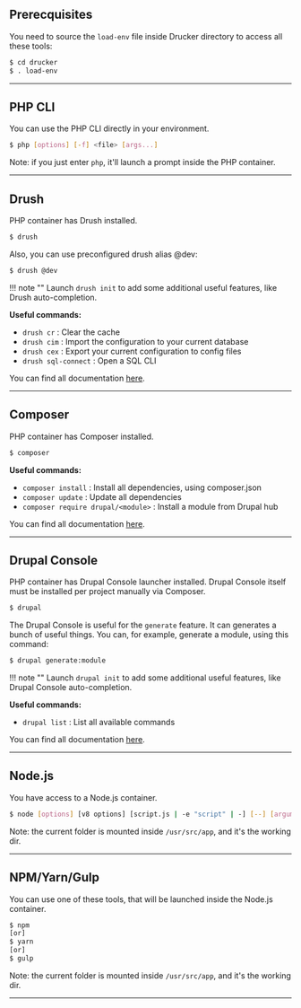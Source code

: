 ## Prerecquisites

You need to source the `load-env` file inside Drucker directory to access all these tools:
```bash
$ cd drucker
$ . load-env
```

---

## PHP CLI

You can use the PHP CLI directly in your environment.
```bash
$ php [options] [-f] <file> [args...]
```

Note: if you just enter `php`, it'll launch a prompt inside the PHP container.

---

## Drush

PHP container has Drush installed.
```bash
$ drush
```

Also, you can use preconfigured drush alias @dev:
```bash
$ drush @dev
```

!!! note ""
    Launch `drush init` to add some additional useful features, like Drush auto-completion.

**Useful commands:**

- `drush cr` : Clear the cache
- `drush cim` : Import the configuration to your current database
- `drush cex` : Export your current configuration to config files
- `drush sql-connect` : Open a SQL CLI

You can find all documentation [here](https://drushcommands.com).

---

## Composer

PHP container has Composer installed.
```bash
$ composer
```

**Useful commands:**

- `composer install` : Install all dependencies, using composer.json
- `composer update` : Update all dependencies
- `composer require drupal/<module>` : Install a module from Drupal hub

You can find all documentation [here](https://getcomposer.org/doc/03-cli.md).

---

## Drupal Console

PHP container has Drupal Console launcher installed. Drupal Console itself must be installed per project manually via Composer.
```bash
$ drupal
```

The Drupal Console is useful for the `generate` feature. It can generates a bunch of useful things.
You can, for example, generate a module, using this command:
```bash
$ drupal generate:module
```

!!! note ""
    Launch `drupal init` to add some additional useful features, like Drupal Console auto-completion.

**Useful commands:**

- `drupal list` : List all available commands

You can find all documentation [here](https://hechoendrupal.gitbooks.io/drupal-console/content/en/index.html).

---

## Node.js

You have access to a Node.js container.
```bash
$ node [options] [v8 options] [script.js | -e "script" | -] [--] [arguments]
```

Note: the current folder is mounted inside `/usr/src/app`, and it's the working dir.

---

## NPM/Yarn/Gulp

You can use one of these tools, that will be launched inside the Node.js container.
```bash
$ npm
[or]
$ yarn
[or]
$ gulp
```

Note: the current folder is mounted inside `/usr/src/app`, and it's the working dir.

---
